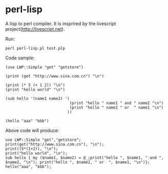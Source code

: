 perl-lisp
=========

A lisp to perl compiler. It is insprired by the livescript project(http://livescript.net). 

Run:

    perl perl-lisp.pl test.plp

Code sample:

    (use LWP::Simple "get" "getstore")
    
    (print (get "http://www.sina.com.cn") "\n")
    
    (print (* 5 (+ 1 2)) "\n")
    (print "hello world" "\n")
    
    (sub hello '(name1 name2) '(
                                (print "hello " name1 " and " name2 "\n")
                                (print "hello " name2 " or  " name1 "\n")                   
                               ))
    
    (hello "aaa" "bbb")


Above code will produce:

    use LWP::Simple "get","getstore";
    print(get("http://www.sina.com.cn"), "\n");
    print((5*(1+2)), "\n");
    print("hello world", "\n");
    sub hello { my ($name1, $name2) = @_;print("hello ", $name1, " and ", $name2, "\n"); print("hello ", $name2, " or  ", $name1, "\n")};
    hello("aaa", "bbb");




